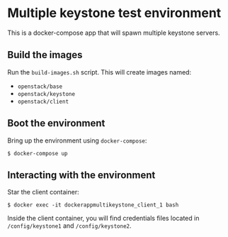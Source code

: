# Multiple keystone test environment

This is a docker-compose app that will spawn multiple keystone
servers.

## Build the images

Run the `build-images.sh` script.  This will create images named:

- `openstack/base`
- `openstack/keystone`
- `openstack/client`

## Boot the environment

Bring up the environment using `docker-compose`:

    $ docker-compose up

## Interacting with the environment

Star the client container:

    $ docker exec -it dockerappmultikeystone_client_1 bash

Inside the client container, you will find credentials files located
in `/config/keystone1` and `/config/keystone2`.
